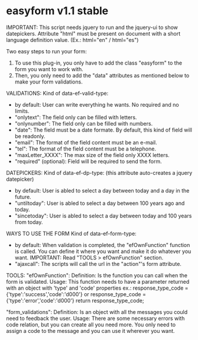 # easyform v1.1 stable

IMPORTANT:
This script needs jquery to run and the jquery-ui to show datepickers.
Attribute "html" must be present on document with a short language definition value. (Ex.: html="en" / html="es")

Two easy steps to run your form:
1. To use this plug-in, you only have to add the class "easyform" to the form you want to work with.
2. Then, you only need to add the "data" attributes as mentioned below to make your form validations.

VALIDATIONS:
Kind of data-ef-valid-type:
- by default: User can write everything he wants. No required and no limits.
- "onlytext": The field only can be filled with letters.
- "onlynumber": The field only can be filled with numbers.
- "date": The field must be a date formate. By default, this kind of field will be readonly.
- "email": The format of the field content must be an e-mail.
- "tel": The format of the field content must be a telephone.
- "maxLetter_XXXX": The max size of the field only XXXX letters.
- "required" (optional): Field will be required to send the form.

DATEPICKERS:
Kind of data-ef-dp-type: (this attribute auto-creates a jquery datepicker)
- by default: User is abled to select a day between today and a day in the future.
- "untiltoday": User is abled to select a day between 100 years ago and today.
- "sincetoday": User is abled to select a day between today and 100 years from today.

WAYS TO USE THE FORM
Kind of data-ef-form-type:
- by default: When validation is completed, the "efOwnFunction" function is called. You can define it where you want and make it do whatever you want. IMPORTANT: Read "TOOLS > efOwnFunction" section.
- "ajaxcall": The scripts will call the url in the "action"'s form attribute.

TOOLS:
"efOwnFunction":
Definition: Is the function you can call when the form is validated.
Usage: This function needs to have a parameter returned with an object with 'type' and 'code' properties ex.: 
	response_type_code = {'type':'success','code':'d000'} or response_type_code = {'type':'error','code':'d000'}
	return response_type_code;
	
"form_validations":
Definition: Is an object with all the messages you could need to feedback the user.
Usage:  There are some necessary errors with code relation, but you can create all you need more. You only need to assign a code to the message and you can use it wherever you want.
